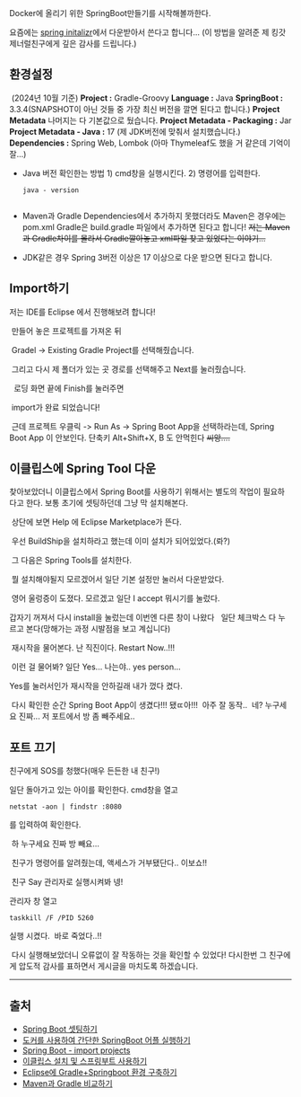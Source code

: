 <p>Docker에 올리기 위한 SpringBoot만들기를 시작해볼까한다.</p>
<p>요즘에는 <a href="https://start.spring.io/">spring initalizr</a>에서 다운받아서 쓴다고 합니다...
(이 방법을 알려준 제 킹갓제너럴친구에게 깊은 감사를 드립니다.)</p>
<h2 id="환경설정">환경설정</h2>
<p><img alt="" src="https://velog.velcdn.com/images/ju_hyanghyang/post/762cbc23-9f6d-42bb-9612-7b11c0936746/image.png" />
(2024년 10월 기준)
<strong>Project :</strong> Gradle-Groovy
<strong>Language :</strong> Java
<strong>SpringBoot :</strong> 3.3.4(SNAPSHOT이 아닌 것들 중 가장 최신 버전을 깔면 된다고 합니다.)
<strong>Project Metadata</strong> 나머지는 다 기본값으로 뒀습니다.
<strong>Project Metadata - Packaging :</strong> Jar
<strong>Project Metadata - Java :</strong> 17 (제 JDK버전에 맞춰서 설치했습니다.)
<strong>Dependencies :</strong> Spring Web, Lombok (아마 Thymeleaf도 했을 거 같은데 기억이 잘...)</p>
<ul>
<li>Java 버전 확인한는 방법
1) cmd창을 실행시킨다.
2) 명령어를 입력한다.<pre><code>java - version</code></pre><img alt="" src="https://velog.velcdn.com/images/ju_hyanghyang/post/48a889e3-8fb7-4bbc-9000-9e7e5cf602b5/image.png" /></li>
</ul>
<ul>
<li><p>Maven과 Gradle
Dependencies에서 추가하지 못했더라도 
Maven은 경우에는 pom.xml
Gradle은 build.gradle 파일에서 추가하면 된다고 합니다!
<del>저는 Maven과 Gradle차이를 몰라서 Gradle깔아놓고 xml파일 찾고 있었다는 이야기...</del></p>
</li>
<li><p>JDK같은 경우 Spring 3버전 이상은 17 이상으로 다운 받으면 된다고 합니다.</p>
</li>
</ul>
<h2 id="import하기">Import하기</h2>
<p>저는 IDE를 Eclipse 에서 진행해보려 합니다!</p>
<p><img alt="" src="https://velog.velcdn.com/images/ju_hyanghyang/post/4aca8607-8d5b-4bf0-9747-7f488a3b636d/image.png" />
만들어 놓은 프로젝트를 가져온 뒤 </p>
<p><img alt="" src="https://velog.velcdn.com/images/ju_hyanghyang/post/04c8c183-f4e5-4736-b9b1-79fb19957328/image.png" />
Gradel -&gt; Existing Gradle Project를 선택해줬습니다.</p>
<p><img alt="" src="https://velog.velcdn.com/images/ju_hyanghyang/post/3229d0f2-f03d-4d32-8bbf-dd59a62b602e/image.png" />
그리고 다시 제 폴더가 있는 곳 경로를 선택해주고
Next를 눌러줬습니다.</p>
<p><img alt="" src="https://velog.velcdn.com/images/ju_hyanghyang/post/7f6f5196-237d-4eb1-9a8c-826bbef9ccf1/image.png" />
<img alt="" src="https://velog.velcdn.com/images/ju_hyanghyang/post/1f8e18e7-d054-4c72-8c6a-17186f9b5ae9/image.png" />
로딩 화면 끝에 Finish를 눌러주면</p>
<p><img alt="" src="https://velog.velcdn.com/images/ju_hyanghyang/post/eacdc3d7-0c2d-462f-8662-975d54556879/image.png" />
import가 완료 되었습니다!</p>
<p><img alt="" src="https://velog.velcdn.com/images/ju_hyanghyang/post/e8b56c1f-64f2-45af-a748-76d0b82c5fb5/image.png" />
근데 프로젝트 우클릭 -&gt; Run As -&gt; Spring Boot App을 선택하라는데, Spring Boot App 이 안보인다. 단축키 Alt+Shift+X, B 도 안먹힌다 <del>씨앙....</del></p>
<h2 id="이클립스에-spring-tool-다운">이클립스에 Spring Tool 다운</h2>
<p>찾아보았더니 이클립스에서 Spring Boot를 사용하기 위해서는 별도의 작업이 필요하다고 한다.
보통 초기에 셋팅하던데 그냥 막 설치해본다.</p>
<p><img alt="" src="https://velog.velcdn.com/images/ju_hyanghyang/post/7eb5f384-f67f-4af9-b37a-c50c8e205517/image.png" />
상단에 보면 Help 에 Eclipse Marketplace가 뜬다.</p>
<p><img alt="" src="https://velog.velcdn.com/images/ju_hyanghyang/post/815262ce-aa27-4a64-8076-33d799dff15c/image.png" />
우선 BuildShip을 설치하라고 했는데 이미 설치가 되어있었다.(롸?)</p>
<p><img alt="" src="https://velog.velcdn.com/images/ju_hyanghyang/post/f7b63306-a36f-4813-8ae9-c1e08eb39ac5/image.png" />
그 다음은 Spring Tools를 설치한다.</p>
<p><img alt="" src="https://velog.velcdn.com/images/ju_hyanghyang/post/768496dc-81db-4fc4-9b45-c497add5f668/image.png" />
뭘 설치해야될지 모르겠어서 일단 기본 설정만 눌러서 다운받았다.</p>
<p><img alt="" src="https://velog.velcdn.com/images/ju_hyanghyang/post/5878992f-5912-416f-be4f-1f7f91c6c637/image.png" />
영어 울렁증이 도졌다. 모르겠고 일단 I accept 뭐시기를 눌렀다.</p>
<p>갑자기 꺼져서 다시 install을 눌렀는데 이번엔 다른 창이 나왔다
<img alt="" src="https://velog.velcdn.com/images/ju_hyanghyang/post/05c0631c-eaf2-454b-978f-97b5eb1d9baa/image.png" />
<img alt="" src="https://velog.velcdn.com/images/ju_hyanghyang/post/43812baf-8453-436b-8742-06bf51145540/image.png" />
일단 체크박스 다 누르고 본다(망해가는 과정 시발점을 보고 계십니다)</p>
<p><img alt="" src="https://velog.velcdn.com/images/ju_hyanghyang/post/1ae50405-42b6-4e8f-aba3-d23edf0bab68/image.png" />
재시작을 물어본다. 난 직진이다. Restart Now..!!!</p>
<p><img alt="" src="https://velog.velcdn.com/images/ju_hyanghyang/post/5a13ce4d-1842-4aea-ada2-4d9da1005ab4/image.png" />
이런 걸 물어봐? 일단 Yes... 나는야.. yes person...</p>
<p>Yes를 눌러서인가 재시작을 안하길래 내가 껐다 켰다.</p>
<p><img alt="" src="https://velog.velcdn.com/images/ju_hyanghyang/post/f48216e7-feb9-4811-9806-8f6d2be9a7a8/image.png" />
다시 확인한 순간 Spring Boot App이 생겼다!!! 됐ㄸ아!!!
<img alt="" src="https://velog.velcdn.com/images/ju_hyanghyang/post/ffc718b3-e419-4aa5-a46a-67fefcf7ba87/image.png" />
아주 잘 동작..
<img alt="" src="https://velog.velcdn.com/images/ju_hyanghyang/post/55c1e03b-a7d9-43e2-9237-fe4ac77dc00c/image.png" />
네? 누구세요 진짜...  저 포트에서 방 좀 빼주세요.. </p>
<h2 id="포트-끄기">포트 끄기</h2>
<p>친구에게 SOS를 청했다(매우 든든한 내 친구!)</p>
<p>일단 돌아가고 있는 아이를 확인한다.
cmd창을 열고</p>
<pre><code>netstat -aon | findstr :8080</code></pre><p>를 입력하여 확인한다.</p>
<p><img alt="" src="https://velog.velcdn.com/images/ju_hyanghyang/post/9e1ef3a4-de79-47e2-bf4a-345f0aac8281/image.png" />
하 누구세요 진짜 방 빼요...</p>
<p><img alt="" src="https://velog.velcdn.com/images/ju_hyanghyang/post/8e8a3d86-ce63-4582-bb78-dd87f0a18361/image.png" />
친구가 명령어를 알려줬는데, 액세스가 거부됐단다.. 이보쇼!!</p>
<p><img alt="" src="https://velog.velcdn.com/images/ju_hyanghyang/post/3cd28484-82d7-490c-8189-a692fc64bbe4/image.png" />
친구 Say 관리자로 실행시켜봐
넹!</p>
<p>관리자 창 열고</p>
<pre><code>taskkill /F /PID 5260</code></pre><p>실행 시켰다.
<img alt="" src="https://velog.velcdn.com/images/ju_hyanghyang/post/e56c56fd-59fb-49cf-b172-c2e1a528914c/image.png" />
바로 죽었다..!!</p>
<p><img alt="" src="https://velog.velcdn.com/images/ju_hyanghyang/post/25eb5ed9-c9bc-4472-afcb-af5e25b01755/image.png" />
다시 실행해보았더니 오류없이 잘 작동하는 것을 확인할 수 있었다!
다시한번 그 친구에게 압도적 감사를 표하면서 게시글을 마치도록 하겠습니다.</p>
<hr />
<h2 id="출처">출처</h2>
<ul>
<li><a href="https://jin2rang.tistory.com/entry/Spring-Boot-%EC%85%8B%ED%8C%85%ED%95%98%EA%B8%B0-startspringio">Spring Boot 셋팅하기</a></li>
<li><a href="https://ttl-blog.tistory.com/761">도커를 사용하여 간단한 SpringBoot 어플 실행하기</a></li>
<li><a href="https://jin2rang.tistory.com/entry/Spring-Boot-Import-projects?category=976390">Spring Boot - import projects</a></li>
<li><a href="https://diary-developer.tistory.com/9">이클립스 설치 및 스프링부트 사용하기</a></li>
<li><a href="https://fernweh6990.tistory.com/155">Eclipse에 Gradle+Springboot 환경 구축하기</a></li>
<li><a href="https://jisooo.tistory.com/entry/Spring-%EB%B9%8C%EB%93%9C-%EA%B4%80%EB%A6%AC-%EB%8F%84%EA%B5%AC-Maven%EA%B3%BC-Gradle-%EB%B9%84%EA%B5%90%ED%95%98%EA%B8%B0">Maven과 Gradle 비교하기</a> </li>
</ul>